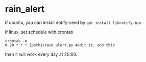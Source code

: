 # rain_alert

if ubuntu, you can install notify-send by `apt install libnotify-bin`

if linux, set schedule with crontab
```
crontab -e
0 20 * * * {path}/rain_alert.py #edit it, add this
```
then it will work every day at 20:00.